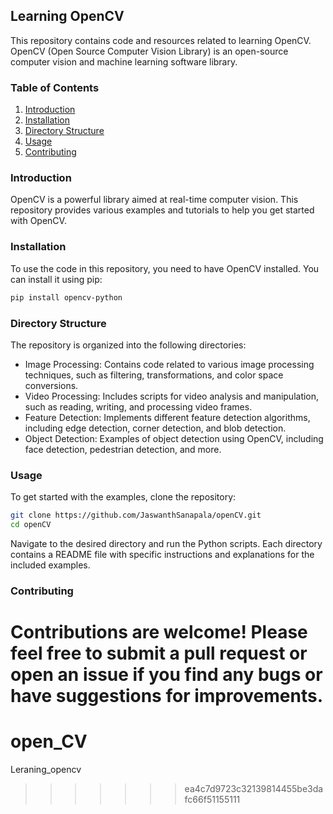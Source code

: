 

## Learning OpenCV

This repository contains code and resources related to learning OpenCV. OpenCV (Open Source Computer Vision Library) is an open-source computer vision and machine learning software library.

### Table of Contents
1. [Introduction](#introduction)
2. [Installation](#installation)
3. [Directory Structure](#directory-structure)
4. [Usage](#usage)
5. [Contributing](#contributing)

### Introduction
OpenCV is a powerful library aimed at real-time computer vision. This repository provides various examples and tutorials to help you get started with OpenCV.

### Installation
To use the code in this repository, you need to have OpenCV installed. You can install it using pip:

```bash
pip install opencv-python
```

### Directory Structure
The repository is organized into the following directories:

* Image Processing: Contains code related to various image processing techniques, such as filtering, transformations, and color space conversions.
* Video Processing: Includes scripts for video analysis and manipulation, such as reading, writing, and processing video frames.
* Feature Detection: Implements different feature detection algorithms, including edge detection, corner detection, and blob detection.
* Object Detection: Examples of object detection using OpenCV, including face detection, pedestrian detection, and more.

### Usage
To get started with the examples, clone the repository:

```bash
git clone https://github.com/JaswanthSanapala/openCV.git
cd openCV
```
Navigate to the desired directory and run the Python scripts. Each directory contains a README file with specific instructions and explanations for the included examples.

### Contributing
Contributions are welcome! Please feel free to submit a pull request or open an issue if you find any bugs or have suggestions for improvements.
=======
# open_CV
Leraning_opencv
>>>>>>> ea4c7d9723c32139814455be3dafc66f51155111
